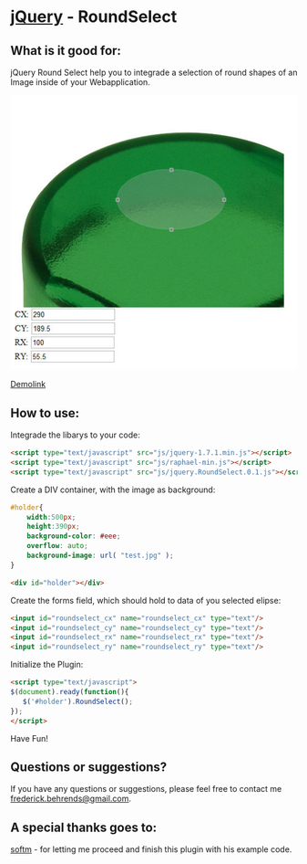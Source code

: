 [jQuery](http://jquery.com/) - RoundSelect
==================================================

What is it good for:
--------------------------------------

jQuery Round Select help you to integrade a selection of round shapes of an Image inside of your Webapplication.

![Screenshot](https://github.com/Fredyy90/jQuery-RoundSelect/raw/master/screenshot.jpg)

[Demolink](http://www.fredyy.de/git/jQuery-RoundSelect/)


How to use:
--------------------------------------

Integrade the libarys to your code:

```html
<script type="text/javascript" src="js/jquery-1.7.1.min.js"></script>
<script type="text/javascript" src="js/raphael-min.js"></script>
<script type="text/javascript" src="js/jquery.RoundSelect.0.1.js"></script>
```

Create a DIV container, with the image as background:

```css
#holder{
    width:500px;
    height:390px;
    background-color: #eee;
    overflow: auto;
    background-image: url( "test.jpg" );
}
```

```html
<div id="holder"></div>
```

Create the forms field, which should hold to data of you selected elipse:

```html
<input id="roundselect_cx" name="roundselect_cx" type="text"/>
<input id="roundselect_cy" name="roundselect_cy" type="text"/>
<input id="roundselect_rx" name="roundselect_rx" type="text"/>
<input id="roundselect_ry" name="roundselect_ry" type="text"/>
```

Initialize the Plugin:

```html
<script type="text/javascript">
$(document).ready(function(){
   $('#holder').RoundSelect();
});
</script>
```

Have Fun!


Questions or suggestions?
----------

If you have any questions or suggestions, please feel free to contact me frederick.behrends@gmail.com.


A special thanks goes to:
----------
[softm](http://publikz.com/) - for letting me proceed and finish this plugin with his example code.
